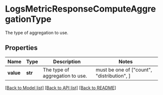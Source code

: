 # LogsMetricResponseComputeAggregationType

The type of aggregation to use.

## Properties

| Name      | Type    | Description                     | Notes                                      |
| --------- | ------- | ------------------------------- | ------------------------------------------ |
| **value** | **str** | The type of aggregation to use. | must be one of ["count", "distribution", ] |

[[Back to Model list]](README.md#documentation-for-models) [[Back to API list]](README.md#documentation-for-api-endpoints) [[Back to README]](README.md)
